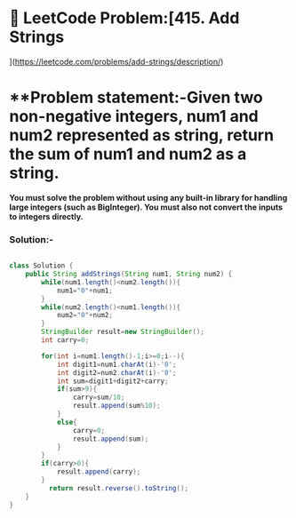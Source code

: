

# 📌 LeetCode Problem:[415. Add Strings
](https://leetcode.com/problems/add-strings/description/)

# **Problem statement:-Given two non-negative integers, num1 and num2 represented as string, return the sum of num1 and num2 as a string.

**You must solve the problem without using any built-in library for handling large integers (such as BigInteger). You must also not convert the inputs to integers directly.**


### Solution:-

``` java

class Solution {
    public String addStrings(String num1, String num2) {
        while(num1.length()<num2.length()){
            num1="0"+num1;
        }
        while(num2.length()<num1.length()){
            num2="0"+num2;
        }
        StringBuilder result=new StringBuilder();
        int carry=0;

        for(int i=num1.length()-1;i>=0;i--){
            int digit1=num1.charAt(i)-'0';
            int digit2=num2.charAt(i)-'0';
            int sum=digit1+digit2+carry;
            if(sum>9){
                carry=sum/10;
                result.append(sum%10);
            }
            else{
                carry=0;
                result.append(sum);
            }
        }
        if(carry>0){
            result.append(carry);
        }
          return result.reverse().toString();
    }
}
